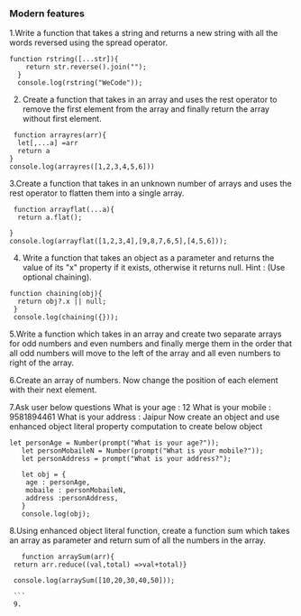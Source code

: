 ###   Modern features  ###     
1.Write a function that takes a string and returns a new string with all the words reversed using the spread operator.
```
function rstring([...str]){
    return str.reverse().join("");
  }
  console.log(rstring("WeCode"));
  ```
  2. Create a function that takes in an array and uses the rest operator to remove the first element from the array and finally return the array without first element.
  ```
   function arrayres(arr){
    let[,...a] =arr
    return a
  }
  console.log(arrayres([1,2,3,4,5,6]))
  ```
  3.Create a function that takes in an unknown number of arrays and uses the rest operator to flatten them into a single array.
  ```
   function arrayflat(...a){
    return a.flat();

  }
  console.log(arrayflat([1,2,3,4],[9,8,7,6,5],[4,5,6]));
  ```
  4. Write a function that takes an object as a parameter and returns the value of its "x" property if it exists, otherwise it returns null. Hint : (Use optional chaining).
  ```
  function chaining(obj){
    return obj?.x || null;
   }
   console.log(chaining({}));
```
5.Write a function which takes in an array and create two separate arrays for odd numbers and even numbers and finally merge them in the order that all odd numbers will move to the left of the array and all even numbers to right of the array.

6.Create an array of numbers. Now change the position of each element with their next element.

7.Ask user below questions
What is your age  : 12
What is your mobile : 9581894461
What is your address : Jaipur
Now create an object and use enhanced object literal property computation to create below object
```
let personAge = Number(prompt("What is your age?"));
   let personMobaileN = Number(prompt("What is your mobile?"));
   let personAddress = prompt("What is your address?");
   
   let obj = {
    age : personAge,
    mobaile : personMobaileN,
    address :personAddress,
   }
   console.log(obj);
   ```
   8.Using enhanced object literal function, create a function sum which takes an array as parameter and return sum of all the numbers in the array.
   ```
      function arraySum(arr){
    return arr.reduce((val,total) =>val+total)}

    console.log(arraySum([10,20,30,40,50]));
    
    ```
    9.
